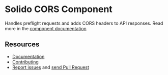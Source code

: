 Solido CORS Component
=====================

Handles preflight requests and adds CORS headers to API responses.
Read more in the [component documentation](https://solid-o.github.io/docs/#/cors)

Resources
---------

- [Documentation](https://solid-o.github.io/docs/#/cors)
- [Contributing](https://solid-o.github.io/docs/#/CONTRIBUTING)
- [Report issues](https://github.com/solid-o/cors/issues/new) and [send Pull Request](https://github.com/solid-o/cors/pulls)
